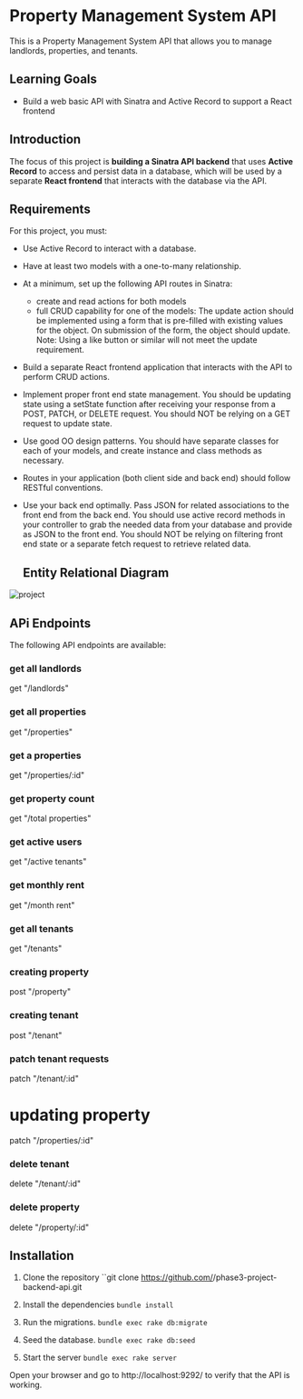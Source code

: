 # Property Management System API

This is a Property Management System API that allows you to manage landlords, properties, and tenants.

## Learning Goals

- Build a web basic API with Sinatra and Active Record to support a React
  frontend

## Introduction

The focus of this project is **building a Sinatra API backend** that uses
**Active Record** to access and persist data in a database, which will be used
by a separate **React frontend** that interacts with the database via the API.

## Requirements

For this project, you must:

- Use Active Record to interact with a database.
- Have at least two models with a one-to-many relationship.
- At a minimum, set up the following API routes in Sinatra:
  - create and read actions for both models
  - full CRUD capability for one of the models: 
  The update action should be implemented using a form that is 
  pre-filled with existing values for the object. On submission of 
  the form, the object should update. Note: Using a like button or 
  similar will not meet the update requirement.
- Build a separate React frontend application that interacts with the API to
  perform CRUD actions.
- Implement proper front end state management. You should be updating state using a
  setState function after receiving your response from a POST, PATCH, or DELETE 
  request. You should NOT be relying on a GET request to update state. 
- Use good OO design patterns. You should have separate classes for each of your
  models, and create instance and class methods as necessary. 
- Routes in your application (both client side and back end) should follow RESTful
  conventions.
- Use your back end optimally. Pass JSON for related associations to the front 
  end from the back end. You should use active record methods in your controller to grab
  the needed data from your database and provide as JSON to the front end. You
  should NOT be relying on filtering front end state or a separate fetch request to
  retrieve related data.

  ## Entity Relational Diagram

![project](https://user-images.githubusercontent.com/99965020/222998077-1332ebeb-4f73-43c9-8460-ad41d2d27687.png)


## APi Endpoints

The following API endpoints are available:

### get all landlords
  get "/landlords"
    
  ### get all properties
  get "/properties"
   
  ### get a properties
  get "/properties/:id"
    
  ### get property count
  get "/total properties" 
    
  ### get active users
  get "/active tenants"
    
  ### get monthly rent
  get "/month rent"
    
  ### get all tenants
  get "/tenants"
    
  ### creating property
  post "/property" 

  ### creating tenant
  post "/tenant"

  ### patch tenant requests
  patch "/tenant/:id"

  # updating property
  patch "/properties/:id"

  ### delete tenant 
  delete "/tenant/:id" 

  ### delete property
  delete "/property/:id"


  ## Installation

 1. Clone the repository
  ``git clone https://github.com/<username>/phase3-project-backend-api.git`
`

2. Install the dependencies
`bundle install`

3. Run the migrations.
`bundle exec rake db:migrate`

4. Seed the database.
`bundle exec rake db:seed`

5. Start the server
`bundle exec rake server`

Open your browser and go to http://localhost:9292/ to verify that the API is working.